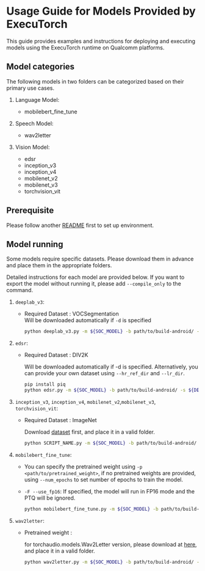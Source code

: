 # Usage Guide for Models Provided by ExecuTorch

This guide provides examples and instructions for deploying and executing models using the ExecuTorch runtime on Qualcomm platforms.

## Model categories
The following models in two folders can be categorized based on their primary use cases.

1. Language Model:
   - mobilebert_fine_tune

2. Speech Model:
   - wav2letter

3. Vision Model:
   - edsr
   - inception_v3
   - inception_v4
   - mobilenet_v2
   - mobilenet_v3
   - torchvision_vit

## Prerequisite
Please follow another [README](examples/qualcomm/README.md) first to set up environment.

## Model running
Some models require specific datasets. Please download them in advance and place them in the appropriate folders.

Detailed instructions for each model are provided below.
If you want to export the model without running it, please add `--compile_only` to the command.

1. `deeplab_v3`:
   - Required Dataset : VOCSegmentation  
       Will be downloaded automatically if `-d` is specified

      ```bash
      python deeplab_v3.py -m ${SOC_MODEL} -b path/to/build-android/ -s ${DEVICE_SERIAL} 

2. `edsr`:
   - Required Dataset : DIV2K

       Will be downloaded automatically if -d is specified. Alternatively, you can provide your own dataset using `--hr_ref_dir` and `--lr_dir`.
      
      ```bash
      pip install piq
      python edsr.py -m ${SOC_MODEL} -b path/to/build-android/ -s ${DEVICE_SERIAL} -d 

3. `inception_v3`, `inception_v4`, `mobilenet_v2`,`mobilenet_v3`, `torchvision_vit`:
   - Required Dataset : ImageNet 
       
       Download [dataset](https://www.kaggle.com/datasets/ifigotin/imagenetmini-1000) first, and place it in a valid folder.
      
      ```bash
      python SCRIPT_NAME.py -m ${SOC_MODEL} -b path/to/build-android/ -s ${DEVICE_SERIAL} -d path/to/ImageNet
 
4. `mobilebert_fine_tune`:
   - You can specify the pretrained weight using `-p <path/to/pretrained_weight>`, if no pretrained weights are provided, using `--num_epochs` to set number of epochs to train the model.
   - `-F --use_fp16`: If specified, the model will run in FP16 mode and the PTQ will be ignored.

      ```bash
      python mobilebert_fine_tune.py -m ${SOC_MODEL} -b path/to/build-android/ -s ${DEVICE_SERIAL} --num_epochs <number_of_epochs>

5.  `wav2letter`:
    - Pretrained weight : 
       
      for torchaudio.models.Wav2Letter version, please download at [here](https://github.com/nipponjo/wav2letter-ctc-pytorch/tree/main?tab=readme-ov-file#wav2letter-ctc-pytorch), and place it in a valid folder.
      ```bash
      python wav2letter.py -m ${SOC_MODEL} -b path/to/build-android/ -s ${DEVICE_SERIAL} -p path/to/pretrained_weight
   